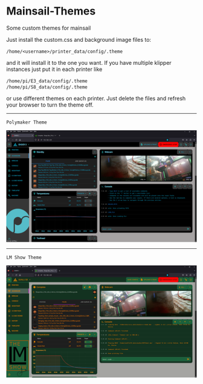 # Mainsail-Themes
Some custom themes for mainsail

Just install the custom.css and background image files to:
```
/home/<username>/printer_data/config/.theme
```
and it will install it to the one you want. If you have multiple klipper instances just put it in each printer like
```
/home/pi/E3_data/config/.theme
/home/pi/S8_data/config/.theme
```
or use different themes on each printer. 
Just delete the files and refresh your browser to turn the theme off. 

<hr>

```
Polymaker Theme
```
![Polymaker Theme](https://github.com/yourbuddydinec/Mainsail-Themes/blob/main/Screenshots/Polymaker%20Theme.PNG?raw=true)

<hr>

```
LM Show Theme
```
![LM Show Theme](https://github.com/yourbuddydinec/Mainsail-Themes/blob/main/Screenshots/LM%20Show%20Theme.PNG?raw=true)
